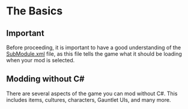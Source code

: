 # The Basics

## Important

Before proceeding, it is important to have a good understanding of the [SubModule.xml](../_xmldocs/SubModule.md) file, as this file tells the game what it should be loading when your mod is selected.

## Modding without C#

There are several aspects of the game you can mod without C#. This includes items, cultures, characters, Gauntlet UIs, and many more.
